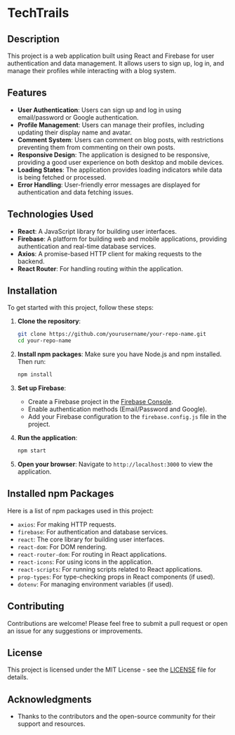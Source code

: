# TechTrails

## Description

This project is a web application built using React and Firebase for user authentication and data management. It allows users to sign up, log in, and manage their profiles while interacting with a blog system.

## Features

- **User Authentication**: Users can sign up and log in using email/password or Google authentication.
- **Profile Management**: Users can manage their profiles, including updating their display name and avatar.
- **Comment System**: Users can comment on blog posts, with restrictions preventing them from commenting on their own posts.
- **Responsive Design**: The application is designed to be responsive, providing a good user experience on both desktop and mobile devices.
- **Loading States**: The application provides loading indicators while data is being fetched or processed.
- **Error Handling**: User-friendly error messages are displayed for authentication and data fetching issues.

## Technologies Used

- **React**: A JavaScript library for building user interfaces.
- **Firebase**: A platform for building web and mobile applications, providing authentication and real-time database services.
- **Axios**: A promise-based HTTP client for making requests to the backend.
- **React Router**: For handling routing within the application.

## Installation

To get started with this project, follow these steps:

1. **Clone the repository**:

   ```bash
   git clone https://github.com/yourusername/your-repo-name.git
   cd your-repo-name
   ```

2. **Install npm packages**:
   Make sure you have Node.js and npm installed. Then run:

   ```bash
   npm install
   ```

3. **Set up Firebase**:

   - Create a Firebase project in the [Firebase Console](https://console.firebase.google.com/).
   - Enable authentication methods (Email/Password and Google).
   - Add your Firebase configuration to the `firebase.config.js` file in the project.

4. **Run the application**:

   ```bash
   npm start
   ```

5. **Open your browser**:
   Navigate to `http://localhost:3000` to view the application.

## Installed npm Packages

Here is a list of npm packages used in this project:

- `axios`: For making HTTP requests.
- `firebase`: For authentication and database services.
- `react`: The core library for building user interfaces.
- `react-dom`: For DOM rendering.
- `react-router-dom`: For routing in React applications.
- `react-icons`: For using icons in the application.
- `react-scripts`: For running scripts related to React applications.
- `prop-types`: For type-checking props in React components (if used).
- `dotenv`: For managing environment variables (if used).

## Contributing

Contributions are welcome! Please feel free to submit a pull request or open an issue for any suggestions or improvements.

## License

This project is licensed under the MIT License - see the [LICENSE](LICENSE) file for details.

## Acknowledgments

- Thanks to the contributors and the open-source community for their support and resources.
